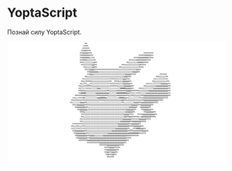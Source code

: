 # YoptaScript

Познай силу YoptaScript.

![alt tag](https://raw.githubusercontent.com/sidenevkirill/YoptaScript/main/src/pikayoptya.png)
